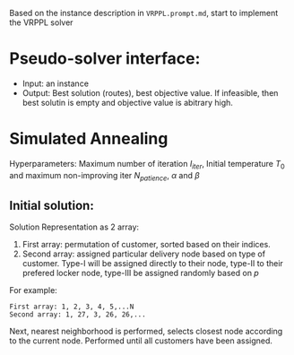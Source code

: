 Based on the instance description in `VRPPL.prompt.md`, start to implement the VRPPL solver

# Pseudo-solver interface:
- Input: an instance
- Output: Best solution (routes), best objective value. If infeasible, then best solutin is empty and objective value is abitrary high.

# Simulated Annealing

Hyperparameters: Maximum number of iteration $I_{iter}$, Initial temperature $T_0$ and maximum non-improving iter $N_{patience}$, $\alpha$ and $\beta$

## Initial solution:

Solution Representation as 2 array:
1. First array: permutation of customer, sorted based on their indices.
2. Second array: assigned particular delivery node based on type of customer. Type-I will be assigned directly to their node, type-II to their prefered locker node, type-III be assigned randomly based on $p$

For example:
```
First array: 1, 2, 3, 4, 5,...N
Second array: 1, 27, 3, 26, 26,...
```

Next, nearest neighborhood is performed, selects closest node according to the current node. Performed until all customers have been assigned.

